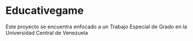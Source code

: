 # Educativegame

Este proyecto se encuentra enfocado a un Trabajo Especial de Grado en la Universidad Central de Venezuela